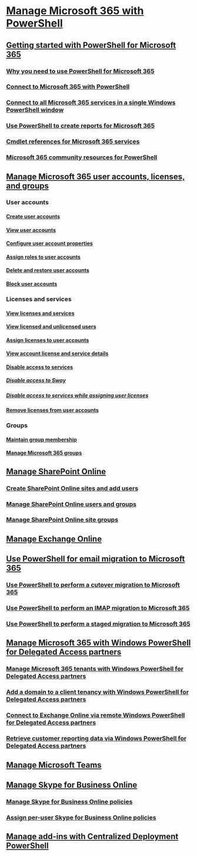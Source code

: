 ﻿
# [Manage Microsoft 365 with PowerShell](manage-office-365-with-office-365-powershell.md)
## [Getting started with PowerShell for Microsoft 365](getting-started-with-office-365-powershell.md)
### [Why you need to use PowerShell for Microsoft 365](why-you-need-to-use-office-365-powershell.md)
### [Connect to Microsoft 365 with PowerShell](connect-to-office-365-powershell.md)
### [Connect to all Microsoft 365 services in a single Windows PowerShell window](connect-to-all-office-365-services-in-a-single-windows-powershell-window.md)
### [Use PowerShell to create reports for Microsoft 365](use-windows-powershell-to-create-reports-in-office-365.md)
### [Cmdlet references for Microsoft 365 services](cmdlet-references-for-office-365-services.md)
### [Microsoft 365 community resources for PowerShell](office-365-powershell-community-resources.md)

## [Manage Microsoft 365 user accounts, licenses, and groups](manage-user-accounts-and-licenses-with-office-365-powershell.md)

### User accounts
#### [Create user accounts](create-user-accounts-with-office-365-powershell.md)
#### [View user accounts](view-user-accounts-with-office-365-powershell.md)
#### [Configure user account properties](configure-user-account-properties-with-office-365-powershell.md)
#### [Assign roles to user accounts](assign-roles-to-user-accounts-with-office-365-powershell.md)
#### [Delete and restore user accounts](delete-and-restore-user-accounts-with-office-365-powershell.md)
#### [Block user accounts](block-user-accounts-with-office-365-powershell.md)

### Licenses and services
#### [View licenses and services](view-licenses-and-services-with-office-365-powershell.md)
#### [View licensed and unlicensed users](view-licensed-and-unlicensed-users-with-office-365-powershell.md)
#### [Assign licenses to user accounts](assign-licenses-to-user-accounts-with-office-365-powershell.md)
#### [View account license and service details](view-account-license-and-service-details-with-office-365-powershell.md)
#### [Disable access to services](disable-access-to-services-with-office-365-powershell.md)
##### [Disable access to Sway](disable-access-to-sway-with-office-365-powershell.md)
##### [Disable access to services while assigning user licenses](disable-access-to-services-while-assigning-user-licenses.md)
#### [Remove licenses from user accounts](remove-licenses-from-user-accounts-with-office-365-powershell.md)

### Groups
#### [Maintain group membership](maintain-group-membership-with-office-365-powershell.md)
#### [Manage Microsoft 365 groups](manage-office-365-groups-with-powershell.md)

## [Manage SharePoint Online](manage-sharepoint-online-with-office-365-powershell.md)
### [Create SharePoint Online sites and add users](create-sharepoint-sites-and-add-users-with-powershell.md)
### [Manage SharePoint Online users and groups](manage-sharepoint-users-and-groups-with-powershell.md)
### [Manage SharePoint Online site groups](manage-sharepoint-site-groups-with-powershell.md)
## [Manage Exchange Online](manage-exchange-online-with-office-365-powershell.md)
## [Use PowerShell for email migration to Microsoft 365](use-powershell-for-email-migration-to-office-365.md)
### [Use PowerShell to perform a cutover migration to Microsoft 365](use-powershell-to-perform-a-cutover-migration-to-office-365.md)
### [Use PowerShell to perform an IMAP migration to Microsoft 365](use-powershell-to-perform-an-imap-migration-to-office-365.md)
### [Use PowerShell to perform a staged migration to Microsoft 365](use-powershell-to-perform-a-staged-migration-to-office-365.md)
## [Manage Microsoft 365 with Windows PowerShell for Delegated Access partners](manage-office-365-with-windows-powershell-for-delegated-access-permissions-dap-p.md)
### [Manage Microsoft 365 tenants with Windows PowerShell for Delegated Access partners](manage-office-365-tenants-with-windows-powershell-for-delegated-access-permissio.md)
### [Add a domain to a client tenancy with Windows PowerShell for Delegated Access partners](add-a-domain-to-a-client-tenancy-with-windows-powershell-for-delegated-access-pe.md)
### [Connect to Exchange Online via remote Windows PowerShell for Delegated Access partners](connect-to-exchange-online-tenants-with-remote-windows-powershell-for-delegated.md)
### [Retrieve customer reporting data via Windows PowerShell for Delegated Access partners](retrieve-customer-tenant-reporting-data-with-windows-powershell-for-delegated-ac.md)
## [Manage Microsoft Teams](manage-microsoft-teams-with-office-365-powershell.md)
## [Manage Skype for Business Online](manage-skype-for-business-online-with-office-365-powershell.md)
### [Manage Skype for Business Online policies](manage-skype-for-business-online-policies-with-office-365-powershell.md)
### [Assign per-user Skype for Business Online policies](assign-per-user-skype-for-business-online-policies-with-office-365-powershell.md)
## [Manage add-ins with Centralized Deployment PowerShell](use-the-centralized-deployment-powershell-cmdlets-to-manage-add-ins.md)